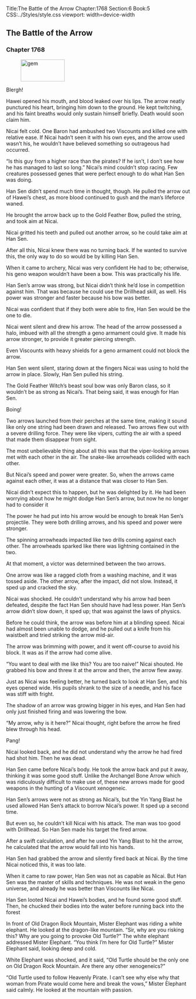Title:The Battle of the Arrow 
Chapter:1768 
Section:6 
Book:5 
CSS:../Styles/style.css 
viewport: width=device-width
  
## The Battle of the Arrow
### Chapter 1768 
<figure>
	<img src="../Images/gem.gif" alt="gem" id="gem" width="120" height="60" />
</figure>
  

  
  Blergh!

Hawei opened his mouth, and blood leaked over his lips. The arrow neatly punctured his heart, bringing him down to the ground. He kept twitching, and his faint breaths would only sustain himself briefly. Death would soon claim him.

Nicai felt cold. One Baron had ambushed two Viscounts and killed one with relative ease. If Nicai hadn’t seen it with his own eyes, and the arrow used wasn’t his, he wouldn’t have believed something so outrageous had occurred.

“Is this guy from a higher race than the pirates? If he isn’t, I don’t see how he has managed to last so long.” Nicai’s mind couldn’t stop racing. Few creatures possessed genes that were perfect enough to do what Han Sen was doing.

Han Sen didn’t spend much time in thought, though. He pulled the arrow out of Hawei’s chest, as more blood continued to gush and the man’s lifeforce waned.

He brought the arrow back up to the Gold Feather Bow, pulled the string, and took aim at Nicai.

Nicai gritted his teeth and pulled out another arrow, so he could take aim at Han Sen.

After all this, Nicai knew there was no turning back. If he wanted to survive this, the only way to do so would be by killing Han Sen.

When it came to archery, Nicai was very confident He had to be; otherwise, his geno weapon wouldn’t have been a bow. This was practically his life.

Han Sen’s arrow was strong, but Nicai didn’t think he’d lose in competition against him. That was because he could use the Drillhead skill, as well. His power was stronger and faster because his bow was better.

Nicai was confident that if they both were able to fire, Han Sen would be the one to die.

Nicai went silent and drew his arrow. The head of the arrow possessed a halo, imbued with all the strength a geno armament could give. It made his arrow stronger, to provide it greater piercing strength.

Even Viscounts with heavy shields for a geno armament could not block the arrow.

Han Sen went silent, staring down at the fingers Nicai was using to hold the arrow in place. Slowly, Han Sen pulled his string.

The Gold Feather Witch’s beast soul bow was only Baron class, so it wouldn’t be as strong as Nicai’s. That being said, it was enough for Han Sen.

Boing!

Two arrows launched from their perches at the same time, making it sound like only one string had been drawn and released. Two arrows flew out with a severe drilling force. They were like vipers, cutting the air with a speed that made them disappear from sight.

The most unbelievable thing about all this was that the viper-looking arrows met with each other in the air. The snake-like arrowheads collided with each other.

But Nicai’s speed and power were greater. So, when the arrows came against each other, it was at a distance that was closer to Han Sen.

Nicai didn’t expect this to happen, but he was delighted by it. He had been worrying about how he might dodge Han Sen’s arrow, but now he no longer had to consider it

The power he had put into his arrow would be enough to break Han Sen’s projectile. They were both drilling arrows, and his speed and power were stronger.

The spinning arrowheads impacted like two drills coming against each other. The arrowheads sparked like there was lightning contained in the two.

At that moment, a victor was determined between the two arrows.

One arrow was like a ragged cloth from a washing machine, and it was tossed aside. The other arrow, after the impact, did not slow. Instead, it sped up and cracked the sky.

Nicai was shocked. He couldn’t understand why his arrow had been defeated, despite the fact Han Sen should have had less power. Han Sen’s arrow didn’t slow down, it sped up; that was against the laws of physics.

Before he could think, the arrow was before him at a blinding speed. Nicai had almost been unable to dodge, and he pulled out a knife from his waistbelt and tried striking the arrow mid-air.

The arrow was brimming with power, and it went off-course to avoid his block. It was as if the arrow had come alive.

“You want to deal with me like this? You are too naive!” Nicai shouted. He grabbed his bow and threw it at the arrow and then, the arrow flew away.

Just as Nicai was feeling better, he turned back to look at Han Sen, and his eyes opened wide. His pupils shrank to the size of a needle, and his face was stiff with fright.

The shadow of an arrow was growing bigger in his eyes, and Han Sen had only just finished firing and was lowering the bow.

“My arrow, why is it here?” Nicai thought, right before the arrow he fired blew through his head.

Pang!

Nicai looked back, and he did not understand why the arrow he had fired had shot him. Then he was dead.

Han Sen came before Nicai’s body. He took the arrow back and put it away, thinking it was some good stuff. Unlike the Archangel Bone Arrow which was ridiculously difficult to make use of, these new arrows made for good weapons in the hunting of a Viscount xenogeneic.

Han Sen’s arrows were not as strong as Nicai’s, but the Yin Yang Blast he used allowed Han Sen’s attack to borrow Nicai’s power. It sped up a second time.

But even so, he couldn’t kill Nicai with his attack. The man was too good with Drillhead. So Han Sen made his target the fired arrow.

After a swift calculation, and after he used Yin Yang Blast to hit the arrow, he calculated that the arrow would fall into his hands.

Han Sen had grabbed the arrow and silently fired back at Nicai. By the time Nicai noticed this, it was too late.

When it came to raw power, Han Sen was not as capable as Nicai. But Han Sen was the master of skills and techniques. He was not weak in the geno universe, and already he was better than Viscounts like Nicai.

Han Sen looted Nicai and Hawei’s bodies, and he found some good stuff. Then, he chucked their bodies into the water before running back into the forest

In front of Old Dragon Rock Mountain, Mister Elephant was riding a white elephant. He looked at the dragon-like mountain. “Sir, why are you risking this? Why are you going to provoke Old Turtle?” The white elephant addressed Mister Elephant. “You think I’m here for Old Turtle?” Mister Elephant said, looking deep and cold.

White Elephant was shocked, and it said, “Old Turtle should be the only one on Old Dragon Rock Mountain. Are there any other xenogeneics?”

“Old Turtle used to follow Heavenly Pirate. I can’t see why else why that woman from Pirate would come here and break the vows,” Mister Elephant said calmly. He looked at the mountain with passion.
